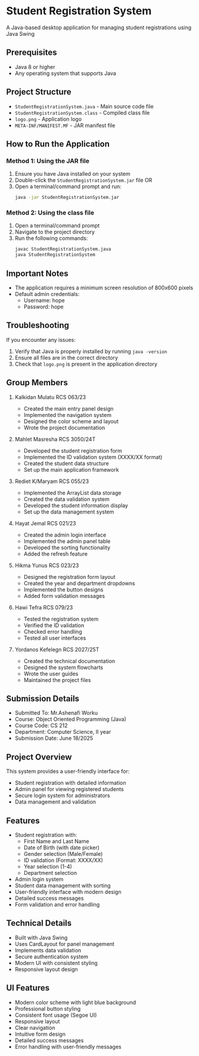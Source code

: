 # Student Registration System

A Java-based desktop application for managing student
registrations using Java Swing

## Prerequisites

- Java 8 or higher
- Any operating system that supports Java

## Project Structure

- `StudentRegistrationSystem.java` - Main source code file
- `StudentRegistrationSystem.class` - Compiled class file
- `logo.png` - Application logo
- `META-INF/MANIFEST.MF` - JAR manifest file

## How to Run the Application

### Method 1: Using the JAR file

1. Ensure you have Java installed on your system
2. Double-click the `StudentRegistrationSystem.jar` file
   OR
3. Open a terminal/command prompt and run:
   ```bash
   java -jar StudentRegistrationSystem.jar
   ```

### Method 2: Using the class file

1. Open a terminal/command prompt
2. Navigate to the project directory
3. Run the following commands:
   ```bash
   javac StudentRegistrationSystem.java
   java StudentRegistrationSystem
   ```

## Important Notes

- The application requires a minimum screen resolution of 800x600 pixels
- Default admin credentials:
  - Username: hope
  - Password: hope

## Troubleshooting

If you encounter any issues:

1. Verify that Java is properly installed by running `java -version`
2. Ensure all files are in the correct directory
3. Check that `logo.png` is present in the application directory

## Group Members

1. Kalkidan Mulatu RCS 063/23

   - Created the main entry panel design
   - Implemented the navigation system
   - Designed the color scheme and layout
   - Wrote the project documentation

2. Mahlet Masresha RCS 3050/24T

   - Developed the student registration form
   - Implemented the ID validation system (XXXX/XX format)
   - Created the student data structure
   - Set up the main application framework

3. Rediet K/Maryam RCS 055/23

   - Implemented the ArrayList data storage
   - Created the data validation system
   - Developed the student information display
   - Set up the data management system

4. Hayat Jemal RCS 021/23

   - Created the admin login interface
   - Implemented the admin panel table
   - Developed the sorting functionality
   - Added the refresh feature

5. Hikma Yunus RCS 023/23

   - Designed the registration form layout
   - Created the year and department dropdowns
   - Implemented the button designs
   - Added form validation messages

6. Hawi Tefra RCS 079/23

   - Tested the registration system
   - Verified the ID validation
   - Checked error handling
   - Tested all user interfaces

7. Yordanos Kefelegn RCS 2027/25T

   - Created the technical documentation
   - Designed the system flowcharts
   - Wrote the user guides
   - Maintained the project files

## Submission Details

- Submitted To: Mr.Ashenafi Worku
- Course: Object Oriented Programming (Java)
- Course Code: CS 212
- Department: Computer Science, II year
- Submission Date: June 18/2025

## Project Overview

This system provides a user-friendly interface for:

- Student registration with detailed information
- Admin panel for viewing registered students
- Secure login system for administrators
- Data management and validation

## Features

- Student registration with:
  - First Name and Last Name
  - Date of Birth (with date picker)
  - Gender selection (Male/Female)
  - ID validation (Format: XXXX/XX)
  - Year selection (1-4)
  - Department selection
- Admin login system
- Student data management with sorting
- User-friendly interface with modern design
- Detailed success messages
- Form validation and error handling

## Technical Details

- Built with Java Swing
- Uses CardLayout for panel management
- Implements data validation
- Secure authentication system
- Modern UI with consistent styling
- Responsive layout design

## UI Features

- Modern color scheme with light blue background
- Professional button styling
- Consistent font usage (Segoe UI)
- Responsive layout
- Clear navigation
- Intuitive form design
- Detailed success messages
- Error handling with user-friendly messages

